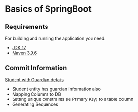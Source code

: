 # Basics of SpringBoot

## Requirements

For building and running the application you need:

- [JDK 17](https://oracle.com/java/technologies/javase/jdk17-archive-downloads.html)
- [Maven 3.9.6](https://maven.apache.org)

## Commit Information

[Student with Guardian details](https://github.com/apoorv-asc/spring-jpaRep/tree/c471d0f1885894794b996945d679e40f56718d86)
- Student entity has guardian information also
- Mapping Columns to DB
- Setting unique constraints (ie Primary Key) to a table column
- Generating Sequences

